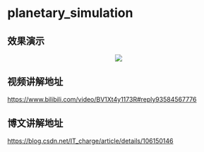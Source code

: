 # planetary_simulation

## 效果演示
<div align="center"><img src="https://img-blog.csdnimg.cn/2020051521065859.gif" /></div> 

## 视频讲解地址
https://www.bilibili.com/video/BV1Xt4y1173R#reply93584567776

## 博文讲解地址
https://blog.csdn.net/IT_charge/article/details/106150146
